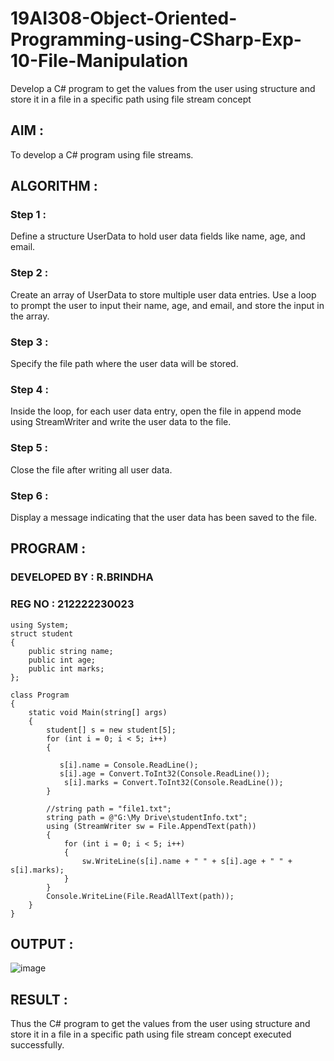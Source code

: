 # 19AI308-Object-Oriented-Programming-using-CSharp-Exp-10-File-Manipulation

Develop a C# program to get the values from the user using structure and store it in a file in a specific path using file stream concept

## AIM :

To develop a C# program using file streams.

## ALGORITHM :

### Step 1 :

Define a structure UserData to hold user data fields like name, age, and email.

### Step 2 :

Create an array of UserData to store multiple user data entries. Use a loop to prompt the user to input their name, age, and email, and store the input in the array.

### Step 3 :

Specify the file path where the user data will be stored.

### Step 4 :

Inside the loop, for each user data entry, open the file in append mode using StreamWriter and write the user data to the file.

### Step 5 :

Close the file after writing all user data.

### Step 6 :

Display a message indicating that the user data has been saved to the file.

## PROGRAM :

### DEVELOPED BY : R.BRINDHA
### REG NO : 212222230023

```
using System;
struct student
{
    public string name;
    public int age;
    public int marks;
};

class Program
{
    static void Main(string[] args)
    {
        student[] s = new student[5];
        for (int i = 0; i < 5; i++)
        {
            
           s[i].name = Console.ReadLine();
           s[i].age = Convert.ToInt32(Console.ReadLine());
            s[i].marks = Convert.ToInt32(Console.ReadLine());
        }
        
        //string path = "file1.txt";
        string path = @"G:\My Drive\studentInfo.txt";
        using (StreamWriter sw = File.AppendText(path))
        {
            for (int i = 0; i < 5; i++)
            {
                sw.WriteLine(s[i].name + " " + s[i].age + " " + s[i].marks);
            }
        }
        Console.WriteLine(File.ReadAllText(path));
    }
}

```

## OUTPUT :

![image](https://github.com/Brindha77/19AI308-Object-Oriented-Programming-using-CSharp-Exp-10-File-Manipulation/assets/118889143/be68a2bc-a75f-4824-9c0f-8def6a096c30)



## RESULT :

Thus the C# program to get the values from the user using structure and store it in a file in a specific path using file stream concept executed successfully.
